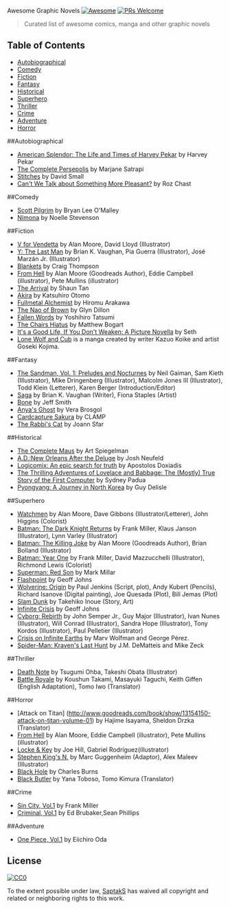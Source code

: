 ﻿Awesome Graphic Novels [![Awesome](https://cdn.rawgit.com/sindresorhus/awesome/d7305f38d29fed78fa85652e3a63e154dd8e8829/media/badge.svg)](https://github.com/sindresorhus/awesome) [![PRs Welcome](https://img.shields.io/badge/PRs-welcome-brightgreen.svg?style=flat-square)](http://makeapullrequest.com)
> Curated list of awesome comics, manga and other graphic novels

Table of Contents
-----------------

* [Autobiographical](#autobiographical)
* [Comedy](#comedy)
* [Fiction](#fiction)
* [Fantasy](#fantasy)
* [Historical](#historical)
* [Superhero](#superhero)
* [Thriller](#thriller)
* [Crime](#crime)
* [Adventure](#adventure)
* [Horror](#horror)

##Autobiographical
* [American Splendor: The Life and Times of Harvey Pekar](http://www.goodreads.com/book/show/43559.American_Splendor) by Harvey Pekar
* [The Complete Persepolis](https://www.goodreads.com/book/show/991197.The_Complete_Persepolis) by Marjane Satrapi
* [Stitches](https://www.goodreads.com/book/show/6407014-stitches) by David Small
* [Can't We Talk about Something More Pleasant?](http://www.goodreads.com/book/show/18594409-can-t-we-talk-about-something-more-pleasant) by Roz Chast

##Comedy
* [Scott Pilgrim](https://www.goodreads.com/series/40623) by Bryan Lee O'Malley
* [Nimona](https://www.goodreads.com/book/show/19351043-nimona) by Noelle Stevenson

##Fiction
* [V for Vendetta](https://www.goodreads.com/book/show/5805.V_for_Vendetta) by Alan Moore, David Lloyd (Illustrator)
* [Y: The Last Man](https://www.goodreads.com/book/show/156534.Y) by Brian K. Vaughan, Pia Guerra (Illustrator), José Marzán Jr. (Illustrator)
* [Blankets](https://www.goodreads.com/book/show/25179.Blankets) by Craig Thompson
* [From Hell](https://www.goodreads.com/book/show/23529.From_Hell) by Alan Moore (Goodreads Author), Eddie Campbell (illustrator), Pete Mullins (illustrator)
* [The Arrival](https://www.goodreads.com/book/show/920607.The_Arrival) by Shaun Tan
* [Akira](https://www.goodreads.com/book/show/93371.Akira_Vol_1) by Katsuhiro Otomo
* [Fullmetal Alchemist](https://www.goodreads.com/book/show/870.Fullmetal_Alchemist_Vol_1) by Hiromu Arakawa
* [The Nao of Brown](https://www.goodreads.com/book/show/13594590-the-nao-of-brown) by Glyn Dillon
* [Fallen Words](https://www.goodreads.com/book/show/13034896-fallen-words) by Yoshihiro Tatsumi
* [The Chairs Hiatus](https://www.goodreads.com/book/show/14408138-the-chairs-hiatus) by Matthew Bogart
* [It's a Good Life, If You Don't Weaken: A Picture Novella](https://www.goodreads.com/book/show/86142.It_s_a_Good_Life_If_You_Don_t_Weaken) by Seth
* [Lone Wolf and Cub](https://www.goodreads.com/series/49917-lone-wolf-and-cub) is a manga created by writer Kazuo Koike and artist Goseki Kojima.

##Fantasy
* [The Sandman, Vol. 1: Preludes and Nocturnes](https://www.goodreads.com/book/show/23754.The_Sandman_Vol_1) by Neil Gaiman, Sam Kieth (Illustrator), Mike Dringenberg (Illustrator), Malcolm Jones III (Illustrator), Todd Klein (Letterer), Karen Berger (Introduction/Editor)
* [Saga](https://www.goodreads.com/book/show/15704307-saga-volume-1) by Brian K. Vaughan (Writer), Fiona Staples (Artist)
* [Bone](https://www.goodreads.com/book/show/92143.Bone) by Jeff Smith
* [Anya's Ghost](https://www.goodreads.com/book/show/9615347-anya-s-ghost) by Vera Brosgol
* [Cardcapture Sakura](https://www.goodreads.com/book/show/229145.Cardcaptor_Sakura_Vol_1) by CLAMP
* [The Rabbi's Cat](https://www.goodreads.com/book/show/82882.The_Rabbi_s_Cat) by Joann Sfar

##Historical
* [The Complete Maus](https://www.goodreads.com/book/show/15195.The_Complete_Maus) by Art Spiegelman
* [A.D.:New Orleans After the Deluge](http://www.goodreads.com/book/show/6398040-a-d) by Josh Neufeld
* [Logicomix: An epic search for truth](https://www.goodreads.com/book/show/6493321-logicomix) by Apostolos Doxiadis
* [The Thrilling Adventures of Lovelace and Babbage: The (Mostly) True Story of the First Computer](https://www.goodreads.com/book/show/22822839-the-thrilling-adventures-of-lovelace-and-babbage) by Sydney Padua
* [Pyongyang: A Journey in North Korea](https://www.goodreads.com/book/show/80834.Pyongyang) by Guy Delisle

##Superhero
* [Watchmen](https://www.goodreads.com/book/show/472331.Watchmen) by Alan Moore, Dave Gibbons (Illustrator/Letterer), John Higgins (Colorist)
* [Batman: The Dark Knight Returns](https://www.goodreads.com/book/show/59960.Batman) by Frank Miller, Klaus Janson (Illustrator), Lynn Varley (Illustrator)
* [Batman: The Killing Joke](https://www.goodreads.com/book/show/96358.Batman) by Alan Moore (Goodreads Author), Brian Bolland (Illustrator)
* [Batman: Year One](https://www.goodreads.com/book/show/59980.Batman) by Frank Miller, David Mazzucchelli (Illustrator), Richmond Lewis (Colorist)
* [Superman: Red Son](https://www.goodreads.com/book/show/154798.Superman) by Mark Millar
* [Flashpoint](https://www.goodreads.com/book/show/11501608-flashpoint) by Geoff Johns
* [Wolverine: Origin](https://www.goodreads.com/book/show/22469.Wolverine) by Paul Jenkins (Script, plot), Andy Kubert (Pencils), Richard Isanove (Digital painting), Joe Quesada (Plot), Bill Jemas (Plot)
* [Slam Dunk](https://myanimelist.net/manga/51/Slam_Dunk) by Takehiko Inoue (Story, Art)
* [Infinite Crisis](https://www.goodreads.com/book/show/66483.Infinite_Crisis) by Geoff Johns
* [Cyborg: Rebirth](https://www.goodreads.com/book/show/31850480-cyborg) by John Semper Jr., Guy Major (Illustrator), Ivan Nunes (Illustrator), Will Conrad (Illustrator), Sandra Hope (Illustrator), Tony Kordos (Illustrator), Paul Pelletier (Illustrator)
* [Crisis on Infinite Earths](https://www.goodreads.com/book/show/194480.Crisis_on_Infinite_Earths) by Marv Wolfman and George Pérez.
* [Spider-Man: Kraven's Last Hunt](https://www.goodreads.com/book/show/672235.Spider_Man) by  J.M. DeMatteis and Mike Zeck

##Thriller
* [Death Note](https://www.goodreads.com/book/show/13615.Death_Note_Vol_1) by Tsugumi Ohba, Takeshi Obata (Illustrator)
* [Battle Royale](https://www.goodreads.com/book/show/57893.Battle_Royale_Vol_01) by Koushun Takami, Masayuki Taguchi, Keith Giffen (English Adaptation), Tomo Iwo (Translator)


##Horror
* [Attack on Titan] (http://www.goodreads.com/book/show/13154150-attack-on-titan-volume-01) by Hajime Isayama, Sheldon Drzka (Translator)
* [From Hell](https://www.goodreads.com/book/show/23529.From_Hell) by Alan Moore, Eddie Campbell (illustrator), Pete Mullins (illustrator)
* [Locke & Key](http://www.goodreads.com/book/show/3217221-locke-key-vol-1) by Joe Hill,  Gabriel Rodríguez(illustrator)
* [Stephen King's N.](https://www.goodreads.com/book/show/7006562-stephen-king-s-n) by Marc Guggenheim (Adaptor), Alex Maleev (Illustrator)
* [Black Hole](https://www.goodreads.com/book/show/38333.Black_Hole) by Charles Burns
* [Black Butler](https://www.goodreads.com/book/show/6690979-black-butler-volume-01) by Yana Toboso, Tomo Kimura (Translator) 


##Crime
* [Sin City, Vol.1](https://www.goodreads.com/book/show/392297.Sin_City_Vol_1) by Frank Miller
* [Criminal, Vol.1](https://www.goodreads.com/book/show/106033.Criminal_Vol_1) by Ed Brubaker,Sean Phillips


##Adventure
* [One Piece, Vol.1](https://www.goodreads.com/book/show/1237398.One_Piece_Volume_01#) by Eiichiro Oda


## License

[![CC0](http://i.creativecommons.org/p/zero/1.0/88x31.png)](http://creativecommons.org/publicdomain/zero/1.0/)

To the extent possible under law, [SaptakS](http://saptaks.me) has waived all copyright and related or neighboring rights to this work.

